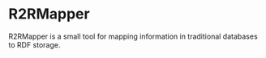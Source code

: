 R2RMapper
=========

R2RMapper is a small tool for mapping information in traditional databases to RDF storage. 
